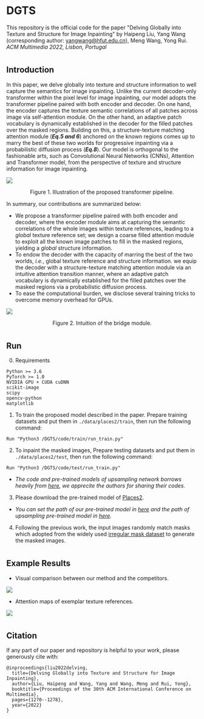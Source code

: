 # DGTS

This repository is the official code for the paper "Delving Globally into Texture and Structure for Image Inpainting" by Haipeng Liu, Yang Wang (corresponding author: yangwang@hfut.edu.cn), Meng Wang, Yong Rui. *ACM Multimedia 2022, Lisbon, Portugal*
#
## Introduction
In this paper, we delve globally into texture and structure information to well capture the semantics for image inpainting. Unlike the current decoder-only transformer within the pixel level for image inpainting, our model adopts the transformer pipeline paired with both encoder and decoder. On one hand, the encoder captures the texture semantic correlations of all patches across image via self-attention module. On the other hand, an adaptive patch vocabulary is dynamically established in the decoder for the filled patches over the masked regions. Building on this,  a structure-texture matching attention module (**_Eq.5 and 6_**) anchored on the known regions comes up to marry the best of these two worlds for progressive inpainting via a probabilistic diffusion process (**_Eq.8_**). Our model is orthogonal to the fashionable arts, such as Convolutional Neural Networks (CNNs), Attention and Transformer model, from the perspective of texture and structure information for image inpainting.

![](https://github.com/htyjers/DGTS-Inpainting/blob/DGTS/images/model.png)
<p align="center">Figure 1. Illustration of the proposed transformer pipeline.</p>

In summary, our contributions are summarized below:
- We propose a transformer pipeline paired with both encoder and decoder, where the encoder module aims at capturing the semantic correlations of the whole images within texture references, leading to a *global* texture reference set; we design a coarse filled attention module to exploit all the known image patches to fill in the masked regions, yielding a *global* structure information.
- To endow the decoder with the capacity of marring the best of the two worlds, *i.e.*, global texture reference and structure information. we equip the decoder with a structure-texture matching attention module via an intuitive attention transition manner, where  an adaptive patch vocabulary is dynamically established for the filled patches over the masked regions via a probabilistic diffusion process.
- To ease the computational burden, we disclose several training tricks to overcome memory overhead for GPUs.

![](https://github.com/htyjers/DGTS-Inpainting/blob/DGTS/images/bridge.png)
<p align="center">Figure 2.  Intuition of the bridge module.</p>



#
## Run 
0. Requirements
```
Python >= 3.6
PyTorch >= 1.0
NVIDIA GPU + CUDA cuDNN
scikit-image
scipy
opencv-python
matplotlib
```


1. To train the proposed model described in the paper. Prepare training datasets and put them in ```./data/places2/train```, then run the following command:
```
Run "Python3 /DGTS/code/train/run_train.py"
```


2. To inpaint the masked images, Prepare testing datasets and put them in ```./data/places2/test```, then run the following command:
```
Run "Python3 /DGTS/code/test/run_train.py"
```
* *The code and pre-trained models of upsampling network borrows heavily from [here](https://github.com/yingchen001/BAT-Fill), we apprecite the authors for sharing their codes.*


3. Please download the pre-trained model of [Places2](https://www.dropbox.com/s/jipius8hwcr3795/places.pth?dl=0). 
* *You can set the path of our pre-trained model in [here](https://github.com/htyjers/DGTS-Inpainting/blob/DGTS/code/test/test.py#L106) and the path of upsampling pre-trained model in [here](https://github.com/htyjers/DGTS-Inpainting/blob/DGTS/code/test/test.py#L100).*

4. Following the previous work, the input images randomly match masks which adopted from the widely used [irregular mask dataset](https://nv-adlr.github.io/publication/partialconv-inpainting) to generate the masked images.



#
## Example Results

- Visual comparison between our method and the competitors.

![](https://github.com/htyjers/DGTS-Inpainting/blob/DGTS/images/compare.png)

- Attention maps of exemplar texture references.

![](https://github.com/htyjers/DGTS-Inpainting/blob/DGTS/images/correct.png)


#
## Citation

If any part of our paper and repository is helpful to your work, please generously cite with:

```
@inproceedings{liu2022delving,
  title={Delving Globally into Texture and Structure for Image Inpainting},
  author={Liu, Haipeng and Wang, Yang and Wang, Meng and Rui, Yong},
  booktitle={Proceedings of the 30th ACM International Conference on Multimedia},
  pages={1270--1278},
  year={2022}
}
```
